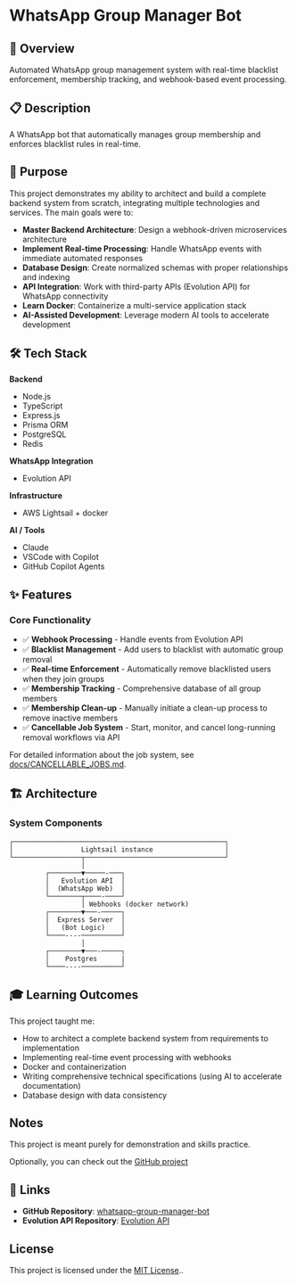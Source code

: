 # WhatsApp Group Manager Bot

## 🤖 Overview

Automated WhatsApp group management system with real-time blacklist enforcement, membership tracking, and webhook-based event processing.

## 📋 Description

A WhatsApp bot that automatically manages group membership and enforces blacklist rules in real-time.

## 🎯 Purpose

This project demonstrates my ability to architect and build a complete backend system from scratch, integrating multiple technologies and services. The main goals were to:

- **Master Backend Architecture**: Design a webhook-driven microservices architecture
- **Implement Real-time Processing**: Handle WhatsApp events with immediate automated responses
- **Database Design**: Create normalized schemas with proper relationships and indexing
- **API Integration**: Work with third-party APIs (Evolution API) for WhatsApp connectivity
- **Learn Docker**: Containerize a multi-service application stack
- **AI-Assisted Development**: Leverage modern AI tools to accelerate development

## 🛠️ Tech Stack

**Backend**

- Node.js
- TypeScript
- Express.js
- Prisma ORM
- PostgreSQL
- Redis

**WhatsApp Integration**

- Evolution API

**Infrastructure**

- AWS Lightsail + docker

**AI / Tools**

- Claude
- VSCode with Copilot
- GitHub Copilot Agents

## ✨ Features

### **Core Functionality**

- ✅ **Webhook Processing** - Handle events from Evolution API
- ✅ **Blacklist Management** - Add users to blacklist with automatic group removal
- ✅ **Real-time Enforcement** - Automatically remove blacklisted users when they join groups
- ✅ **Membership Tracking** - Comprehensive database of all group members
- ✅ **Membership Clean-up** - Manually initiate a clean-up process to remove inactive members
- ✅ **Cancellable Job System** - Start, monitor, and cancel long-running removal workflows via API

For detailed information about the job system, see [docs/CANCELLABLE_JOBS.md](docs/CANCELLABLE_JOBS.md).

## 🏗️ Architecture

### **System Components**

```
┌─────────────────────────────────────────────────────┐
│                 Lightsail instance                  │
└─────────────────┬───────────────────────────────────┘
                  │
         ┌────────▼─────-───┐
         │   Evolution API  │
         │  (WhatsApp Web)  │
         └────────┬────-────┘
                  │ Webhooks (docker network)
         ┌────────▼───-─────┐
         │  Express Server  │
         │   (Bot Logic)    │
         └────----──────────┘
                  │
         ┌────────▼───-─────┐
         │    Postgres      |
         └────----──────────┘
```

## 🎓 Learning Outcomes

This project taught me:

- How to architect a complete backend system from requirements to implementation
- Implementing real-time event processing with webhooks
- Docker and containerization
- Writing comprehensive technical specifications (using AI to accelerate documentation)
- Database design with data consistency

## Notes

This project is meant purely for demonstration and skills practice.

Optionally, you can check out the [GitHub project](https://github.com/users/baltasarsolanilla/projects/3)

## 🔗 Links

- **GitHub Repository**: [whatsapp-group-manager-bot](https://github.com/baltasarsolanilla/whatsapp-group-manager-bot)
- **Evolution API Repository**: [Evolution API](https://github.com/EvolutionAPI/evolution-api)

## License

This project is licensed under the [MIT License](LICENSE)..
